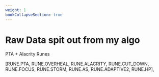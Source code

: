 ```yaml
---
weight: 1
bookCollapseSection: true
---
```

# Raw Data spit out from my algo 

PTA + Alacrity Runes


[RUNE.PTA, RUNE.OVERHEAL, RUNE.ALACRITY, RUNE.CUT_DOWN, RUNE.FOCUS, RUNE.STORM, RUNE.AS, RUNE.ADAPTIVE2, RUNE.HP],
